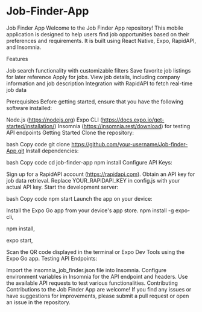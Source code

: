 # Job-Finder-App
Job Finder App
Welcome to the Job Finder App repository! This mobile application is designed to help users find job opportunities based on their preferences and requirements. It is built using React Native, Expo, RapidAPI, and Insomnia.

Features

Job search functionality with customizable filters
Save favorite job listings for later reference
Apply for jobs.
View job details, including company information and job description
Integration with RapidAPI to fetch real-time job data

Prerequisites
Before getting started, ensure that you have the following software installed:

Node.js (https://nodejs.org)
Expo CLI (https://docs.expo.io/get-started/installation/)
Insomnia (https://insomnia.rest/download) for testing API endpoints
Getting Started
Clone the repository:

bash
Copy code
git clone https://github.com/your-username/Job-finder-App.git
Install dependencies:

bash
Copy code
cd job-finder-app
npm install
Configure API Keys:

Sign up for a RapidAPI account (https://rapidapi.com).
Obtain an API key for job data retrieval.
Replace YOUR_RAPIDAPI_KEY in config.js with your actual API key.
Start the development server:

bash
Copy code
npm start
Launch the app on your device:

Install the Expo Go app from your device's app store.
npm install -g expo-cli,

npm install,

expo start,


Scan the QR code displayed in the terminal or Expo Dev Tools using the Expo Go app.
Testing API Endpoints:

Import the insomnia_job_finder.json file into Insomnia.
Configure environment variables in Insomnia for the API endpoint and headers.
Use the available API requests to test various functionalities.
Contributing
Contributions to the Job Finder App are welcome! If you find any issues or have suggestions for improvements, please submit a pull request or open an issue in the repository.
